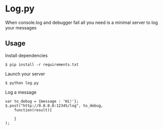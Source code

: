 Log.py
======
When console.log and debugger fail all you need is a minimal server to log your messages

Usage
-----
Install dependencies

    $ pip install -r requirements.txt

Launch your server

    $ python log.py

Log a message

    var to_debug = {message : 'Hi!'};
    $.post("http://0.0.0.0:12345/log", to_debug,
        function(result){

        }
    );
